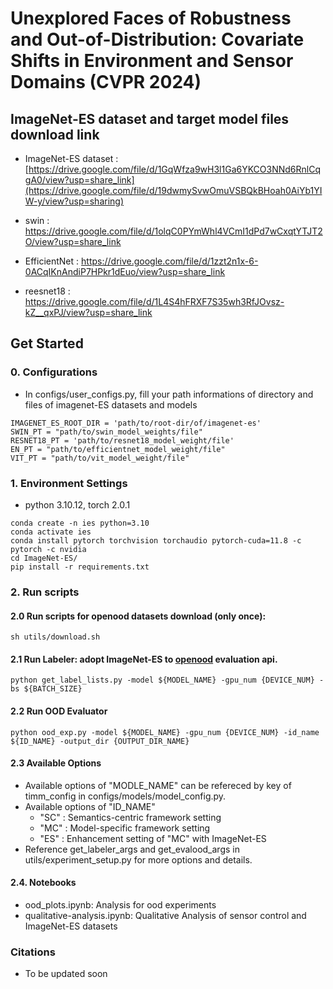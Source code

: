 # Unexplored Faces of Robustness and Out-of-Distribution:  Covariate Shifts in Environment and Sensor Domains (CVPR 2024)

## ImageNet-ES dataset and target model files download link
- ImageNet-ES dataset : [https://drive.google.com/file/d/1GqWfza9wH3l1Ga6YKCO3NNd6RnlCqgA0/view?usp=share_link](https://drive.google.com/file/d/19dwmySvwOmuVSBQkBHoah0AiYb1YIW-y/view?usp=sharing)

- swin : https://drive.google.com/file/d/1olqC0PYmWhl4VCmI1dPd7wCxqtYTJT2O/view?usp=share_link

- EfficientNet : https://drive.google.com/file/d/1zzt2n1x-6-0ACqIKnAndiP7HPkr1dEuo/view?usp=share_link

- reesnet18 : https://drive.google.com/file/d/1L4S4hFRXF7S35wh3RfJOvsz-kZ__qxPJ/view?usp=share_link

## Get Started
### 0. Configurations
- In configs/user_configs.py, fill your path informations of directory and files of imagenet-ES datasets and models
```
IMAGENET_ES_ROOT_DIR = 'path/to/root-dir/of/imagenet-es'
SWIN_PT = "path/to/swin_model_weights/file"
RESNET18_PT = 'path/to/resnet18_model_weight/file'
EN_PT = "path/to/efficientnet_model_weight/file"
VIT_PT = "path/to/vit_model_weight/file"
```

### 1. Environment Settings
- python 3.10.12, torch 2.0.1  

```
conda create -n ies python=3.10
conda activate ies
conda install pytorch torchvision torchaudio pytorch-cuda=11.8 -c pytorch -c nvidia
cd ImageNet-ES/
pip install -r requirements.txt
```

### 2. Run scripts

#### 2.0 Run scripts for openood datasets download (only once):
```
sh utils/download.sh
```

#### 2.1 Run Labeler: adopt ImageNet-ES to [openood](https://github.com/Jingkang50/OpenOOD) evaluation api.
```
python get_label_lists.py -model ${MODEL_NAME} -gpu_num {DEVICE_NUM} -bs ${BATCH_SIZE}
```

#### 2.2 Run OOD Evaluator
```
python ood_exp.py -model ${MODEL_NAME} -gpu_num {DEVICE_NUM} -id_name ${ID_NAME} -output_dir {OUTPUT_DIR_NAME}
```

#### 2.3 Available Options
* Available options of "MODLE_NAME" can be refereced by key of timm_config in configs/models/model_config.py.
* Available options of "ID_NAME"
    * "SC" : Semantics-centric framework setting
    * "MC" : Model-specific framework setting
    * "ES" : Enhancement setting of "MC" with ImageNet-ES
* Reference get_labeler_args and get_evalood_args in utils/experiment_setup.py for more options and details.

#### 2.4. Notebooks
* ood_plots.ipynb: Analysis for ood experiments
* qualitative-analysis.ipynb: Qualitative Analysis of sensor control and ImageNet-ES datasets

### Citations
* To be updated soon
